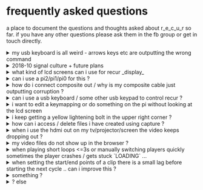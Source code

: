 
# frequently asked questions

a place to document the questions and thoughts asked about r_e_c_u_r so far. if you have any other questions please ask them in the fb group or get in touch directly.



<details>
<summary>my usb keyboard is all weird - arrows keys etc are outputting the wrong command</summary> 

## my usb keyboard is all weird - arrows keys etc are outputting the wrong command

yes this is the key-mapping for the numpad acting on you keyboard because it was plugged in at boot.. unplug and replug your keyboard to reset the mapping

</details>


<details>
<summary>2018-10 signal culture + future plans</summary> 

</details>

<details>
<summary>what kind of lcd screens can i use for recur _display_</summary> 

## what kind of lcd screens can i use for recur _display_

the cheep 3.5 lcd screen i suggest in the [build] guide is already set up (with drivers etc) to work with the card img i have shared. this is the easiest option as it will be straight plug-and-play.

however it will be possible to config some other lcd screens to work. the _video output_ uses framebuffer0 on either the hdmi or composite output (i have not heard of these outputting simultaneously ). for this reason you cannot use a lcd screen that connects via hdmi for the display. the default _display_ uses framebuffer1 over the gpio pins. any lcd screen that receives video over gpio should work with recur given the correct drivers (note: some hdmi displays still use gpio for power / touch info; these will not work as a display)

besides _gpio_ and _hdmi_ , the third option to connect a lcd display is over _dsi_ (used by official raspi display). i have not tried this and am not sure if it would (or could) work for recur. i would be keen to hear thoughts / experiments if anyone has one, or have a go at this at some point...

</details>


<details>
<summary>can i use a pi2/pi1/pi0 for this ?</summary> 

## can i use a pi2/pi1/pi0 for this ?

im not sure. will update here when i have a chance to try... the pi3 is the highest spec available right now, and for playing hd videos seamlessly it is already at its limit. an older model might work fine for composite but would struggle sooner with hd content. besides gpu , i think a pi2 should _run_ recur out of the box. would be keen to try recur composite playback on the pi0


</details>

<details>
<summary>how do i connect composite out / why is my composite cable just outputting corruption ?</summary> 

## how do i connect composite out / why is my composite cable just outputting corruption ?

you will need the correct 3.5mm TRRS to RCA cable. the [correct cable] has video on fourth pole and ground on third. if your cable is outputting junk / not working it is possible you (like me) have gotten the wrong type: [my cable] had ground on the fourth pole and video on the third (most digital cameras are wired this way) i fixed this by cutting an old rca cable and swapping the ground / video around


</details>

<details>
<summary>can i use a usb keyboard / some other usb keypad to control recur ?</summary> 

## can i use a usb keyboard / some other usb keypad to control recur ?

yes ! the key mapping has been abstracted out to a .json file that can be edited to allow different input options. the flashed img maps the keys for the keypad i recommend (from [build] docs) to the letters a - s with the [.keymap] . the a - s keys are then assigned in the [keypad_action_mapping.json] to their corresponding actions.

if you are using a full usbkeyboard, you should be able to just press a - s keys for corresponding actions , and rearrange the letters in mapping for your own custom mapping.

you can also flatten out the FN actions and add new actions (such as shortcuts / hotkeys) to map to the extra keys. hopefully more info about this will be on the [develop page] at some point. 

</details>

<details>
<summary>i want to edit a keymapping or do something on the pi without looking at the lcd screen</summary> 

## i want to edit a keymapping or do something on the pi without looking at the lcd screen

i also get sick of looking at the lil screen for developing , from the OTHER settings you can run DEV_MODE_RESET , when it reboots the hdmi is the main output and your video out should be in a smaller window.


</details>

<details>
<summary>i keep getting a yellow lightening bolt in the upper right corner ?</summary> 

## i keep getting a yellow lightening bolt in the upper right corner ?

this is the pi signaling it is underpowererd. running video and the lcd screen and powering a harddrive and a camera etc etc starts to add up. i havnt had any problems using a 2a supply..

</details>

<details>
<summary>how can i access / delete files i have created using capture ?</summary> 

## how can i access / delete files i have created using capture ?

these are saved to the user Videos folder at path : `/home/pi/Videos/recordings`

to get to these you will probably need a usb keyboard (a usb mouse can help too)

- if you are happy with command line this can be accessed by pressing ctrl+alt+f1 from keyboard (ctrl+alt+f7 will return to recur)
- if you would rather navigate from a mouse, the recur program can be exited by pressing `.` key. moving the mouse to bottom of screen should bring up raspi toolbar where filebrowser can be opened etc

### note : also you can copy videos to the `internal storage` folder inside this Videos folder if space on the sd allows


</details>

<details>
<summary>when i use the hdmi out on my tv/projector/screen the video keeps dropping out ?</summary> 


## when i use the hdmi out on my tv/projector/screen the video keeps dropping out ?

yes - this seems to be the pi responding to running out of memory when two videos are loaded at 1080 resolution on some displays. to fix this you need to change the `HDMI_MODE` setting to `CEA 4 HDMI`, this sets the pi output to 720 which should play without dropout (even playing 1080 videos)

</details>

<details>
<summary>my video files do not show up in the browser ?</summary> 

## my video files do not show up in the browser ?

at the moment recur will filter out all files that do not have a '.mp4' (recommended), '.mkv', '.mov' or '.avi' file extension in their name. (so you can not try to map .docx, .jpeg /other obvs non-video files) ..perhaps there is a better way to tell if a file is video without reading the extension ?

</details>

<details>
<summary>when playing short loops <=3s or manually switching players quickly sometimes the player crashes / gets stuck `LOADING` ...</summary> 

## when playing short loops <=3s or manually switching players quickly sometimes the player crashes / gets stuck `LOADING` ...

hmm - this does happen sometimes. in my experience pressing the video key you want to load again then the switch key will get the video playing again. I havnt been able to create crashes that require a reset, but if you do please let me know.

</details>

<details>
<summary>when setting the start/end points of a clip there is a small lag before starting the next cycle .. can i improve this ?</summary> 

## when setting the start/end points of a clip there is a small lag before starting the next cycle .. can i improve this ?

this could happen because your cycle is too short to allow the NEXT video to load before NOW has finished. making your cycle a little longer could make a difference here.

HOWEVER, i have also noticed that this lag can happen even with longer clips sometimes and i dont know why. it seems that resetting the `start` point can sometimes fix it. i wish i could figure out why this happens... if you have any insight hmu ! i feel like this could be improved if understood ! (this could be a limitation of seeking in a H264 container ... )

</details>


<details>
<summary>something ?</summary> 

</details>


<details>
<summary>? else</summary> 

</details>


[correct cable]: https://www.adafruit.com/product/2881
[my cable]: https://www.aliexpress.com/item/4-poles-3-5mm-Mini-AV-Male-to-3RCA-Female-M-F-Audio-Video-Cable-Stereo/32769544207.html
[.keymap]: /dotfiles/.keymap
[keypad_action_mapping.json]: /json_objects/keypad_action_mapping.json
[develop page]: /documentation/develop_docs.md
[build]: /documentation/build_docs.md


